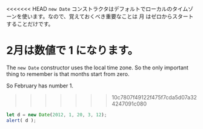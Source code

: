 <<<<<<< HEAD
`new Date` コンストラクタはデフォルトでローカルのタイムゾーンを使います。なので、覚えておくべき重要なことは 月 はゼロからスタートすることだけです。

2月は数値で 1 になります。
=======
The `new Date` constructor uses the local time zone. So the only important thing to remember is that months start from zero.

So February has number 1.
>>>>>>> 10c7807f49122f475f7cda5d07a324247091c080

```js run
let d = new Date(2012, 1, 20, 3, 12);
alert( d );
```
